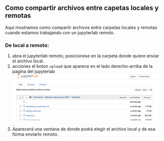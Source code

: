 ## Como compartir archivos entre capetas locales y remotas

Aquí mostramos como compartir archivos entre carpetas locales y remotas cuando estamos trabajando con un jupyterlab remoto.

### De local a remoto:

1. abra el jupyterlab remoto, posicionese en la carpeta donde quiere enviar el archivo local.
2. acciones el boton `upload` que aparece en el lado derecho-arriba de la pagina del jupyterlab ![upload](upload.png).
3. Aparecerá una ventana de donde podrá elegir el archivo local y de esa forma enviarlo remoto. 
